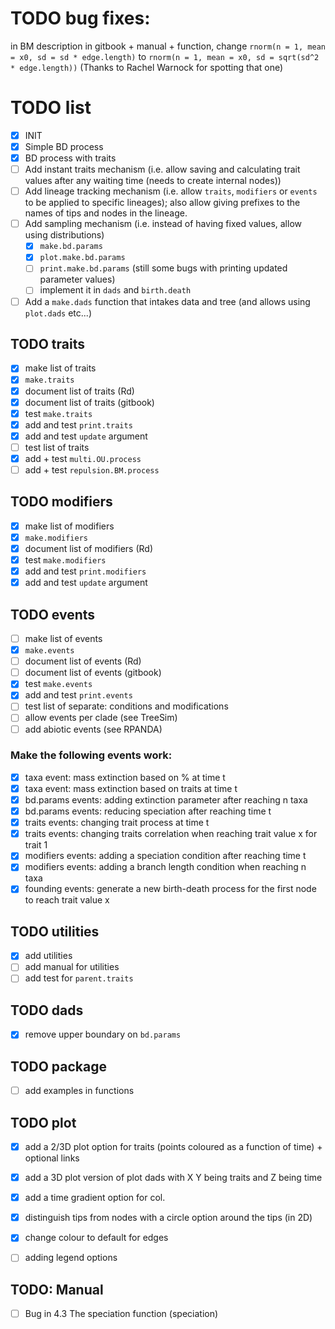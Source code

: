 # TODO bug fixes:

in BM description in gitbook + manual + function, change 
`rnorm(n = 1, mean = x0, sd = sd * edge.length)`
to
`rnorm(n = 1, mean = x0, sd = sqrt(sd^2 * edge.length))`
(Thanks to Rachel Warnock for spotting that one)

# TODO list

 - [x] INIT
 - [x] Simple BD process
 - [x] BD process with traits
 - [ ] Add instant traits mechanism (i.e. allow saving and calculating trait values after any waiting time (needs to create internal nodes))
 - [ ] Add lineage tracking mechanism (i.e. allow `traits`, `modifiers` or `events` to be applied to specific lineages); also allow giving prefixes to the names of tips and nodes in the lineage.
 - [ ] Add sampling mechanism (i.e. instead of having fixed values, allow using distributions)
    - [x] `make.bd.params`
    - [x] `plot.make.bd.params`
    - [ ] `print.make.bd.params` (still some bugs with printing updated parameter values)
    - [ ] implement it in `dads` and `birth.death`
 - [ ] Add a `make.dads` function that intakes data and tree (and allows using `plot.dads` etc...)

## TODO traits

 - [x] make list of traits
 - [x] `make.traits`
 - [x] document list of traits (Rd)
 - [x] document list of traits (gitbook)
 - [x] test `make.traits`
 - [x] add and test `print.traits`
 - [x] add and test `update` argument
 - [ ] test list of traits
 - [x] add + test `multi.OU.process`
 - [ ] add + test `repulsion.BM.process`

## TODO modifiers

 - [x] make list of modifiers
 - [x] `make.modifiers`
 - [x] document list of modifiers (Rd)
 - [x] test `make.modifiers`
 - [x] add and test `print.modifiers`
 - [x] add and test `update` argument

## TODO events

 - [ ] make list of events
 - [x] `make.events`
 - [ ] document list of events (Rd)
 - [ ] document list of events (gitbook)
 - [x] test `make.events`
 - [x] add and test `print.events`
 - [ ] test list of separate: conditions and modifications
 - [ ] allow events per clade (see TreeSim)
 - [ ] add abiotic events (see RPANDA)

### Make the following events work:

 - [x] taxa event: mass extinction based on % at time t
 - [x] taxa event: mass extinction based on traits at time t
 - [x] bd.params events: adding extinction parameter after reaching n taxa
 - [x] bd.params events: reducing speciation after reaching time t
 - [x] traits events: changing trait process at time t
 - [x] traits events: changing traits correlation when reaching trait value x for trait 1
 - [x] modifiers events: adding a speciation condition after reaching time t
 - [x] modifiers events: adding a branch length condition when reaching n taxa
 - [x] founding events: generate a new birth-death process for the first node to reach trait value x

## TODO utilities
 
 - [x] add utilities
 - [ ] add manual for utilities
 - [ ] add test for `parent.traits`

## TODO dads

 - [x] remove upper boundary on `bd.params`

## TODO package

 - [ ] add examples in functions

## TODO plot

 - [x] add a 2/3D plot option for traits (points coloured as a function of time) + optional links
 - [x] add a 3D plot version of plot dads with X Y being traits and Z being time
 - [x] add a time gradient option for col.
 - [x] distinguish tips from nodes with a circle option around the tips (in 2D)
 - [x] change colour to default for edges
 - [ ] adding legend options


## TODO: Manual

 - [ ] Bug in 4.3 The speciation function (speciation)
